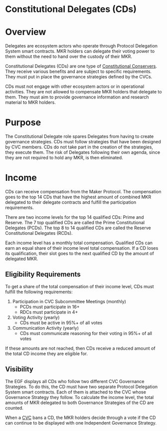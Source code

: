 # Constitutional Delegates (CDs)

# Overview
Delegates are ecosystem actors who operate through Protocol Delegation System smart contracts. MKR holders can delegate their voting power to them without the need to hand over the custody of their MKR.

Constitutional Delegates (CDs) are one type of [Constitutional Conservers](https://endgame.makerdao.com/maker-core/tbc-governance/constitutional-conservers). They receive various benefits and are subject to specific requirements. They must put in place the governance strategies defined by the CVCs.

CDs must not engage with other ecosystem actors or in operational activities. They are not allowed to compensate MKR holders that delegate to them. They must aim to provide governance information and research material to MKR holders.

# Purpose

The Constitutional Delegate role spares Delegates from having to create governance strategies. CDs must follow strategies that have been designed by CVC members.
CDs do not take part in the creation of the strategies, they execute them. The risk of Delegates following their own agenda, since they are not required to hold any MKR, is then  eliminated.

# Income
CDs can receive compensation from the Maker Protocol. The compensation goes to the top 14 CDs that have the highest amount of combined MKR delegated to their delegate contracts and fulfill the participation requirements.

There are two income levels for the top 14 qualified CDs: Prime and Reserve.  The 7 top qualified CDs are called the Prime Constitutional Delegates (PCDs). The top 8 to 14 qualified CDs are called the Reserve Constitutional Delegates (RCDs).

Each income level has a monthly total compensation.
Qualified CDs can earn an equal share of their income level total compensation. If a CD loses its qualification, their slot goes to the next qualified CD by the amount of delegated MKR.

## Eligibility Requirements
To get a share of the total compensation of their income level, CDs must fulfill the following requirements:
1) Participation in CVC Subcommittee Meetings (monthly)
    - PCDs must participate in 16+
    - RDCs must participate in 4+
2) Voting Activity (yearly)
    - CDs must be active in 95%+ of all votes
3) Communication Activity (yearly)
    - CDs must communicate reasoning for their voting in 95%+ of all votes

If these amounts are not reached, then CDs receive a reduced amount of the total CD income they are eligible for.

## Visibility

The EGF displays all CDs who follow two different CVC Governance Strategies. To do this, the CD must have two separate Protocol Delegation System smart contracts. Each of them is attached to the CVC whose Governance Strategy they follow. To calculate the income level, the total amounts of MKR delegated to both Governance Strategies of the CD are counted.

When a [CVC](https://endgame.makerdao.com/maker-core/tbc-governance/cvc) bans a CD, the MKR holders decide through a vote if the CD can continue to be displayed with one Independent Governance Strategy.
